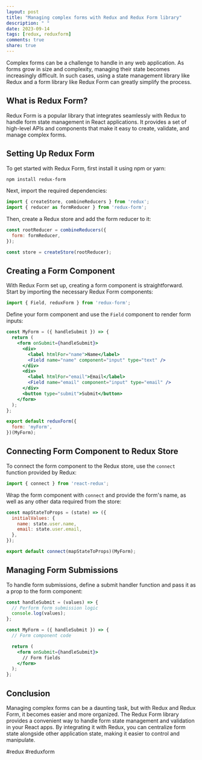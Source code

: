 ```yaml
---
layout: post
title: "Managing complex forms with Redux and Redux Form library"
description: " "
date: 2023-09-14
tags: [redux, reduxform]
comments: true
share: true
---
```


Complex forms can be a challenge to handle in any web application. As forms grow in size and complexity, managing their state becomes increasingly difficult. In such cases, using a state management library like Redux and a form library like Redux Form can greatly simplify the process.

## What is Redux Form?

Redux Form is a popular library that integrates seamlessly with Redux to handle form state management in React applications. It provides a set of high-level APIs and components that make it easy to create, validate, and manage complex forms.

## Setting Up Redux Form

To get started with Redux Form, first install it using npm or yarn:

```bash
npm install redux-form
```

Next, import the required dependencies:

```javascript
import { createStore, combineReducers } from 'redux';
import { reducer as formReducer } from 'redux-form';
```

Then, create a Redux store and add the form reducer to it:

```javascript
const rootReducer = combineReducers({
  form: formReducer,
});

const store = createStore(rootReducer);
```

## Creating a Form Component

With Redux Form set up, creating a form component is straightforward. Start by importing the necessary Redux Form components:

```javascript
import { Field, reduxForm } from 'redux-form';
```

Define your form component and use the `Field` component to render form inputs:

```jsx
const MyForm = ({ handleSubmit }) => {
  return (
    <form onSubmit={handleSubmit}>
      <div>
        <label htmlFor="name">Name</label>
        <Field name="name" component="input" type="text" />
      </div>
      <div>
        <label htmlFor="email">Email</label>
        <Field name="email" component="input" type="email" />
      </div>
      <button type="submit">Submit</button>
    </form>
  );
};

export default reduxForm({
  form: 'myForm',
})(MyForm);
```

## Connecting Form Component to Redux Store

To connect the form component to the Redux store, use the `connect` function provided by Redux:

```javascript
import { connect } from 'react-redux';
```

Wrap the form component with `connect` and provide the form's name, as well as any other data required from the store:

```jsx
const mapStateToProps = (state) => ({
  initialValues: {
    name: state.user.name,
    email: state.user.email,
  },
});

export default connect(mapStateToProps)(MyForm);
```

## Managing Form Submissions

To handle form submissions, define a submit handler function and pass it as a prop to the form component:

```jsx
const handleSubmit = (values) => {
  // Perform form submission logic
  console.log(values);
};

const MyForm = ({ handleSubmit }) => {
  // Form component code

  return (
    <form onSubmit={handleSubmit}>
      // Form fields
    </form>
  );
};
```

## Conclusion

Managing complex forms can be a daunting task, but with Redux and Redux Form, it becomes easier and more organized. The Redux Form library provides a convenient way to handle form state management and validation in your React apps. By integrating it with Redux, you can centralize form state alongside other application state, making it easier to control and manipulate.

#redux #reduxform